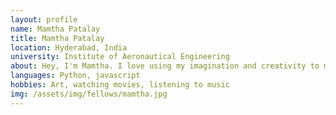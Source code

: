 ```yaml
---
layout: profile
name: Mamtha Patalay
title: Mamtha Patalay
location: Hyderabad, India
university: Institute of Aeronautical Engineering
about: Hey, I'm Mamtha. I love using my imagination and creativity to make beautiful Websites. Passionate about Art 
languages: Python, javascript
hobbies: Art, watching movies, listening to music
img: /assets/img/fellows/mamtha.jpg
---
```

